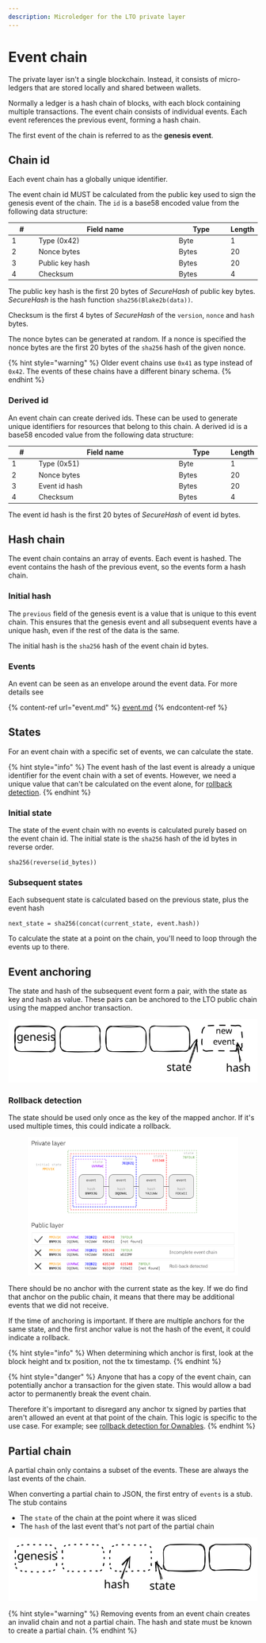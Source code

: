 ```yaml
---
description: Microledger for the LTO private layer
---
```


# Event chain

The private layer isn't a single blockchain. Instead, it consists of micro-ledgers that are stored locally and shared between wallets.

Normally a ledger is a hash chain of blocks, with each block containing multiple transactions. The event chain consists of individual events. Each event references the previous event, forming a hash chain.&#x20;

The first event of the chain is referred to as the **genesis event**.

## Chain id

Each event chain has a globally unique identifier.

The event chain id MUST be calculated from the public key used to sign the genesis event of the chain. The `id` is a base58 encoded value from the following data structure:

<table><thead><tr><th width="63">#</th><th width="414">Field name</th><th width="130">Type</th><th>Length</th></tr></thead><tbody><tr><td>1</td><td>Type (0x42)</td><td>Byte</td><td>1</td></tr><tr><td>2</td><td>Nonce bytes</td><td>Bytes</td><td>20</td></tr><tr><td>3</td><td>Public key hash</td><td>Bytes</td><td>20</td></tr><tr><td>4</td><td>Checksum</td><td>Bytes</td><td>4</td></tr></tbody></table>

The public key hash is the first 20 bytes of _SecureHash_ of public key bytes. _SecureHash_ is the hash function `sha256(Blake2b(data))`.

Checksum is the first 4 bytes of _SecureHash_ of the `version`, `nonce` and `hash` bytes.

The nonce bytes can be generated at random. If a nonce is specified the nonce bytes are the first 20 bytes of the `sha256` hash of the given nonce.

{% hint style="warning" %}
Older event chains use `0x41` as type instead of `0x42`. The events of these chains have a different binary schema.
{% endhint %}

### Derived id

An event chain can create derived ids. These can be used to generate unique identifiers for resources that belong to this chain. A derived id is a base58 encoded value from the following data structure:

<table><thead><tr><th width="63">#</th><th width="414">Field name</th><th width="130">Type</th><th>Length</th></tr></thead><tbody><tr><td>1</td><td>Type (0x51)</td><td>Byte</td><td>1</td></tr><tr><td>2</td><td>Nonce bytes</td><td>Bytes</td><td>20</td></tr><tr><td>3</td><td>Event id hash</td><td>Bytes</td><td>20</td></tr><tr><td>4</td><td>Checksum</td><td>Bytes</td><td>4</td></tr></tbody></table>

The event id hash is the first 20 bytes of _SecureHash_ of event id bytes.

## Hash chain

The event chain contains an array of events. Each event is hashed. The event contains the hash of the previous event, so the events form a hash chain.

### Initial hash

The `previous` field of the genesis event is a value that is unique to this event chain. This ensures that the genesis event and all subsequent events have a unique hash, even if the rest of the data is the same.

The initial hash is the `sha256` hash of the event chain id bytes.

### Events

An event can be seen as an envelope around the event data. For more details see

{% content-ref url="event.md" %}
[event.md](event.md)
{% endcontent-ref %}

## States

For an event chain with a specific set of events, we can calculate the state.

{% hint style="info" %}
The event hash of the last event is already a unique identifier for the event chain with a set of events. However, we need a unique value that can't be calculated on the event alone, for [rollback detection](./#rollback-detection).
{% endhint %}

### Initial state

The state of the event chain with no events is calculated purely based on the event chain id. The initial state is the `sha256` hash of the id bytes in reverse order.

```
sha256(reverse(id_bytes))
```

### Subsequent states

Each subsequent state is calculated based on the previous state, plus the event hash

```
next_state = sha256(concat(current_state, event.hash))
```

To calculate the state at a point on the chain, you'll need to loop through the events up to there.

## Event anchoring

The state and hash of the subsequent event form a pair, with the state as key and hash as value. These pairs can be anchored to the LTO public chain using the mapped anchor transaction.

<img src="../../../.gitbook/assets/file.excalidraw (1).svg" alt="" class="gitbook-drawing">

### Rollback detection

The state should be used only once as the key of the mapped anchor. If it's used multiple times, this could indicate a rollback.

<figure><img src="../../../.gitbook/assets/Event chain anchoring Titanium (1).png" alt=""><figcaption></figcaption></figure>

There should be no anchor with the current state as the key. If we do find that anchor on the public chain, it means that there may be additional events that we did not receive.

If the time of anchoring is important. If there are multiple anchors for the same state, and the first anchor value is not the hash of the event, it could indicate a rollback.

{% hint style="info" %}
When determining which anchor is first, look at the block height and tx position, not the tx timestamp.
{% endhint %}

{% hint style="danger" %}
Anyone that has a copy of the event chain, can potentially anchor a transaction for the given state. This would allow a bad actor to permanently break the event chain.

Therefore it's important to disregard any anchor tx signed by parties that aren't allowed an event at that point of the chain. This logic is specific to the use case. For example; see [rollback detection for Ownables](broken-reference).
{% endhint %}

## Partial chain

A partial chain only contains a subset of the events. These are always the last events of the chain.

When converting a partial chain to JSON, the first entry of `events` is a stub. The stub contains

* The `state` of the chain at the point where it was sliced
* The `hash` of the last event that's not part of the partial chain

<img src="../../../.gitbook/assets/file.excalidraw (2).svg" alt="" class="gitbook-drawing">

{% hint style="warning" %}
Removing events from an event chain creates an invalid chain and not a partial chain. The hash and state must be known to create a partial chain.
{% endhint %}
